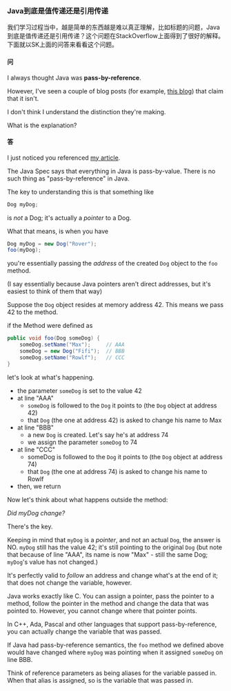 ### Java到底是值传递还是引用传递

我们学习过程当中，越是简单的东西越是难以真正理解，比如标题的问题，Java到底是值传递还是引用传递？这个问题在StackOverflow上面得到了很好的解释。下面就以SK上面的问答来看看这个问题。

#### 问

I always thought Java was **pass-by-reference**.

However, I've seen a couple of blog posts (for example, [this blog](http://javadude.com/articles/passbyvalue.htm)) that claim that it isn't.

I don't think I understand the distinction they're making.

What is the explanation?

#### 答

I just noticed you referenced [my article](http://javadude.com/articles/passbyvalue.htm).

The Java Spec says that everything in Java is pass-by-value. There is no such thing as "pass-by-reference" in Java.

The key to understanding this is that something like

```java
Dog myDog;
```

is *not* a Dog; it's actually a *pointer* to a Dog.

What that means, is when you have

```java
Dog myDog = new Dog("Rover");
foo(myDog);
```

you're essentially passing the *address* of the created `Dog` object to the `foo` method.

(I say essentially because Java pointers aren't direct addresses, but it's easiest to think of them that way)

Suppose the `Dog` object resides at memory address 42. This means we pass 42 to the method.

if the Method were defined as

```java
public void foo(Dog someDog) {
    someDog.setName("Max");     // AAA
    someDog = new Dog("Fifi");  // BBB
    someDog.setName("Rowlf");   // CCC
}
```

let's look at what's happening.

- the parameter `someDog` is set to the value 42
- at line "AAA"
  - `someDog` is followed to the `Dog` it points to (the `Dog` object at address 42)
  - that `Dog` (the one at address 42) is asked to change his name to Max
- at line "BBB"
  - a new `Dog` is created. Let's say he's at address 74
  - we assign the parameter `someDog` to 74
- at line "CCC"
  - someDog is followed to the `Dog` it points to (the `Dog` object at address 74)
  - that `Dog` (the one at address 74) is asked to change his name to Rowlf
- then, we return

Now let's think about what happens outside the method:

*Did myDog change?*

There's the key.

Keeping in mind that `myDog` is a *pointer*, and not an actual `Dog`, the answer is NO. `myDog` still has the value 42; it's still pointing to the original `Dog` (but note that because of line "AAA", its name is now "Max" - still the same Dog; `myDog`'s value has not changed.)

It's perfectly valid to *follow* an address and change what's at the end of it; that does not change the variable, however.

Java works exactly like C. You can assign a pointer, pass the pointer to a method, follow the pointer in the method and change the data that was pointed to. However, you cannot change where that pointer points.

In C++, Ada, Pascal and other languages that support pass-by-reference, you can actually change the variable that was passed.

If Java had pass-by-reference semantics, the `foo` method we defined above would have changed where `myDog` was pointing when it assigned `someDog` on line BBB.

Think of reference parameters as being aliases for the variable passed in. When that alias is assigned, so is the variable that was passed in.